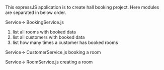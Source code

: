 This expressJS application is to create hall booking project. Here modules are separated in below order.

Service-> BookingService.js
1. list all rooms with booked data
2. list all customers with booked data
3. list how many times a customer has booked rooms

Service-> CustomerService.js
booking a room

Service-> RoomService.js
 creating a room
